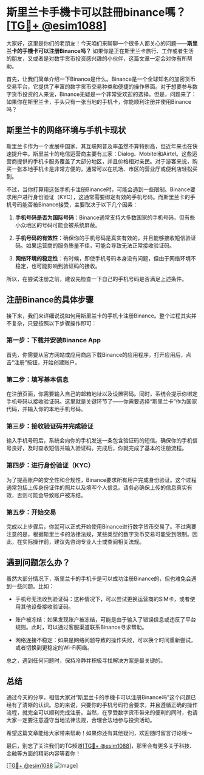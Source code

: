 # 斯里兰卡手機卡可以註冊binance嗎？[[TG💪+ @esim1088](https://t.me/s/esim1088)]

大家好，这里是你们的老朋友！今天咱们来聊聊一个很多人都关心的问题——**斯里兰卡的手機卡可以注册Binance吗？** 如果你是正在斯里兰卡旅行、工作或者生活的朋友，又或者是对数字货币投资感兴趣的小伙伴，这篇文章一定会对你有所帮助。

首先，让我们简单介绍一下Binance是什么。Binance是一个全球知名的加密货币交易平台，它提供了丰富的数字货币交易种类和便捷的操作界面。对于想要参与数字货币投资的人来说，Binance无疑是一个非常受欢迎的选择。但是，问题来了：如果你在斯里兰卡，手头只有一张当地的手机卡，你能顺利注册并使用Binance吗？

## 斯里兰卡的网络环境与手机卡现状

斯里兰卡作为一个发展中国家，其互联网普及率虽然不算特别高，但近年来也在快速提升中。斯里兰卡的电信运营商主要有三家：Dialog、Mobitel和Airtel。这些运营商提供的手机卡服务覆盖了大部分地区，并且价格相对亲民。对于游客来说，购买一张本地手机卡是非常方便的，通常可以在机场、市区的营业厅或便利店轻松买到。

不过，当你打算用这张手机卡注册Binance时，可能会遇到一些限制。Binance要求用户进行身份验证（KYC），这通常需要绑定有效的手机号码。而斯里兰卡的手机号码能否被Binance接受，主要取决于以下几个因素：

1. **手机号码是否为国际号码**：Binance通常支持大多数国家的手机号码，但有些小众地区的号码可能会被系统屏蔽。
   
2. **手机号码的有效性**：确保你的手机号码是真实有效的，并且能够接收短信验证码。如果运营商的服务质量不佳，可能会导致无法正常接收验证码。

3. **网络环境的稳定性**：有时候，即使手机号码本身没有问题，但由于网络环境不稳定，也可能影响到验证码的接收。

所以，在尝试注册之前，建议先检查一下自己的手机号码是否满足上述条件。

## 注册Binance的具体步骤

接下来，我们来详细说说如何用斯里兰卡的手机卡注册Binance。整个过程其实并不复杂，只要按照以下步骤操作即可：

### 第一步：下载并安装Binance App

首先，你需要从官方网站或应用商店下载Binance的应用程序。打开应用后，点击“注册”按钮，开始创建账户。

### 第二步：填写基本信息

在注册页面，你需要输入自己的邮箱地址以及设置密码。同时，系统会提示你绑定手机号码以接收验证码。这里就是关键环节了——你需要选择“斯里兰卡”作为国家代码，并输入你的本地手机号码。

### 第三步：接收验证码并完成验证

输入手机号码后，系统会向你的手机发送一条包含验证码的短信。确保你的手机信号良好，及时查收短信并输入验证码。完成后，你就完成了基本的注册流程。

### 第四步：进行身份验证（KYC）

为了提高账户的安全性和合规性，Binance要求所有用户完成身份验证。这个过程通常包括上传身份证件的照片以及填写个人信息。请务必确保上传的信息真实有效，否则可能会导致账户被冻结。

### 第五步：开始交易

完成以上步骤后，你就可以正式开始使用Binance进行数字货币交易了。不过需要注意的是，根据斯里兰卡的法律法规，某些类型的数字货币交易可能受到限制。因此，在实际操作前，建议先咨询专业人士或查阅相关法规。

## 遇到问题怎么办？

虽然大部分情况下，斯里兰卡的手机卡是可以成功注册Binance的，但也难免会遇到一些问题。比如：

- 手机号无法收到验证码：这种情况下，可以尝试更换运营商的SIM卡，或者使用其他设备接收验证码。
  
- 账户被冻结：如果发现账户被冻结，可能是由于输入了错误信息或违反了平台规则。此时，可以通过客服渠道联系Binance寻求帮助。

- 网络连接不稳定：如果是网络问题导致的操作失败，可以换个时间重新尝试，或者切换到更稳定的Wi-Fi网络。

总之，遇到任何问题时，保持冷静并积极寻找解决方案是最关键的。

## 总结

通过今天的分享，相信大家对“斯里兰卡的手機卡可以注册Binance吗”这个问题已经有了清晰的认识。总的来说，只要你的手机号码符合要求，并且遵循正确的操作流程，就完全可以顺利完成注册。当然，在享受数字货币带来的便利的同时，也请大家一定要注意遵守当地法律法规，合理合法地参与投资活动。

希望这篇文章能给大家带来帮助！如果你还有其他疑问，欢迎随时留言讨论哦～ 

最后，别忘了关注我们的TG频道[[TG💪+ @esim1088](https://t.me/s/esim1088)]，那里会有更多关于科技、金融等方面的精彩内容等着你！

[[TG💪+ @esim1088](https://t.me/s/esim1088) ![Image](https://i.postimg.cc/4NQfJmqS/Snipaste-2025-05-13-00-14-12.png)]